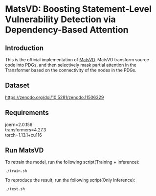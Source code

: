 # MatsVD: Boosting Statement-Level Vulnerability Detection via Dependency-Based Attention

## Introduction
This is the official implementation of [MatsVD](https://dl.acm.org/doi/10.1145/3671016.3674807). MatsVD transform source code into PDGs, and then selectively mask partial attention in the Transformer based on the connectivity of the nodes in the PDGs.

## Dataset
https://zenodo.org/doi/10.5281/zenodo.11506329

## Requirements
joern=2.0.156  
transformers=4.27.3  
torch=1.13.1+cu116  

## Run MatsVD
To retrain the model, run the following script(Training + Inference):
```shell
./train.sh
```
To reproduce the result, run the following script(Only Inference):
```shell
./test.sh
```



